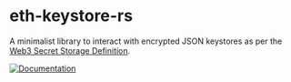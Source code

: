 # eth-keystore-rs
A minimalist library to interact with encrypted JSON keystores as per the [Web3 Secret Storage Definition](https://github.com/ethereum/wiki/wiki/Web3-Secret-Storage-Definition).

[![Documentation]][docs.rs]

[Documentation]: https://docs.rs/mio/badge.svg?version=0.2.1
[docs.rs]: https://docs.rs/eth-keystore/0.2.1/eth_keystore/
